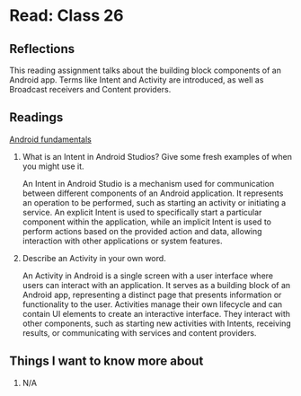 # Read: Class 26

## Reflections

This reading assignment talks about the building block components of an Android app. Terms like Intent and Activity are introduced, as well as Broadcast receivers and Content providers.

## Readings

[Android fundamentals](https://developer.android.com/guide/components/fundamentals)

1. What is an Intent in Android Studios? Give some fresh examples of when you might use it.

    An Intent in Android Studio is a mechanism used for communication between different components of an Android application. It represents an operation to be performed, such as starting an activity or initiating a service. An explicit Intent is used to specifically start a particular component within the application, while an implicit Intent is used to perform actions based on the provided action and data, allowing interaction with other applications or system features.

2. Describe an Activity in your own word.

    An Activity in Android is a single screen with a user interface where users can interact with an application. It serves as a building block of an Android app, representing a distinct page that presents information or functionality to the user. Activities manage their own lifecycle and can contain UI elements to create an interactive interface. They interact with other components, such as starting new activities with Intents, receiving results, or communicating with services and content providers.

## Things I want to know more about

1. N/A
